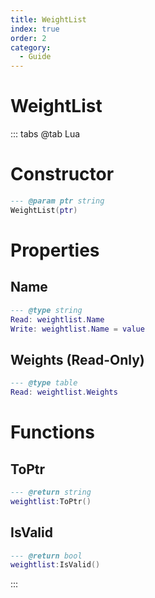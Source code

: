 ```yaml
---
title: WeightList
index: true
order: 2
category:
  - Guide
---
```


# WeightList

::: tabs
@tab Lua
# Constructor
```lua
--- @param ptr string
WeightList(ptr)
```
# Properties
## Name 
```lua
--- @type string
Read: weightlist.Name
Write: weightlist.Name = value
```
## Weights (Read-Only)
```lua
--- @type table
Read: weightlist.Weights
```
# Functions
## ToPtr
```lua
--- @return string
weightlist:ToPtr()
```
## IsValid
```lua
--- @return bool
weightlist:IsValid()
```

:::